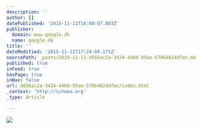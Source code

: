 ```yaml
---
description: ''
author: []
datePublished: '2015-11-11T18:00:07.803Z'
publisher:
  domain: www.google.dk
  name: google.dk
title: ''
dateModified: '2015-11-11T17:24:09.171Z'
sourcePath: _posts/2015-11-11-d656ac2a-3424-44b0-95ae-57064624dfec.md
published: true
inFeed: true
hasPage: true
inNav: false
url: d656ac2a-3424-44b0-95ae-57064624dfec/index.html
_context: 'http://schema.org'
_type: Article

---
```

![](https://encrypted-tbn2.gstatic.com/images?q=tbn:ANd9GcTpOX569tRURBCKqAY2F2X20Ozeg5nEQYkmvVnr3FVm2PJKqX7HVA)